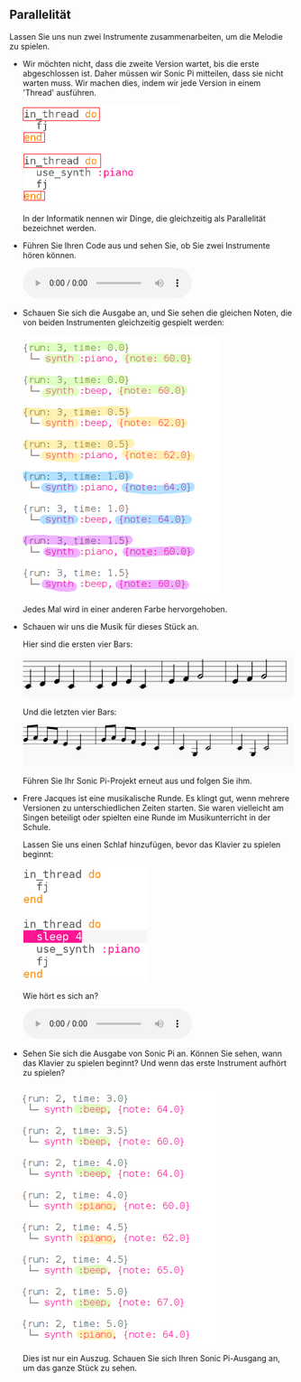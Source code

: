 ## Parallelität

Lassen Sie uns nun zwei Instrumente zusammenarbeiten, um die Melodie zu spielen.

+ Wir möchten nicht, dass die zweite Version wartet, bis die erste abgeschlossen ist. Daher müssen wir Sonic Pi mitteilen, dass sie nicht warten muss. Wir machen dies, indem wir jede Version in einem 'Thread' ausführen.
    
    ![Screenshot](images/round-thread.png)
    
    In der Informatik nennen wir Dinge, die gleichzeitig als Parallelität bezeichnet werden.

+ Führen Sie Ihren Code aus und sehen Sie, ob Sie zwei Instrumente hören können.
    
    <div id="audio-preview" class="pdf-hidden">
      <audio controls preload> <source src="resources/frerejacques2.mp3" type="audio/mpeg"> Ihr Browser unterstützt das <code>Audio-</code> Element nicht. </audio>
    </div>
+ Schauen Sie sich die Ausgabe an, und Sie sehen die gleichen Noten, die von beiden Instrumenten gleichzeitig gespielt werden:
    
    ![Screenshot](images/round-conc-output.png)
    
    Jedes Mal wird in einer anderen Farbe hervorgehoben.

+ Schauen wir uns die Musik für dieses Stück an.
    
    Hier sind die ersten vier Bars:
    
    ![Screenshot](images/round-music1.png)
    
    Und die letzten vier Bars:
    
    ![Screenshot](images/round-music2.png)
    
    Führen Sie Ihr Sonic Pi-Projekt erneut aus und folgen Sie ihm.

+ Frere Jacques ist eine musikalische Runde. Es klingt gut, wenn mehrere Versionen zu unterschiedlichen Zeiten starten. Sie waren vielleicht am Singen beteiligt oder spielten eine Runde im Musikunterricht in der Schule.
    
    Lassen Sie uns einen Schlaf hinzufügen, bevor das Klavier zu spielen beginnt:
    
    ![Screenshot](images/round-sleep.png)
    
    Wie hört es sich an?
    
    <div id="audio-preview" class="pdf-hidden">
      <audio controls preload> <source src="resources/frerejacques3.mp3" type="audio/mpeg"> Ihr Browser unterstützt das <code>Audio-</code> Element nicht. </audio>
    </div>
+ Sehen Sie sich die Ausgabe von Sonic Pi an. Können Sie sehen, wann das Klavier zu spielen beginnt? Und wenn das erste Instrument aufhört zu spielen?
    
    ![Screenshot](images/round-conc-output2.png)
    
    Dies ist nur ein Auszug. Schauen Sie sich Ihren Sonic Pi-Ausgang an, um das ganze Stück zu sehen.